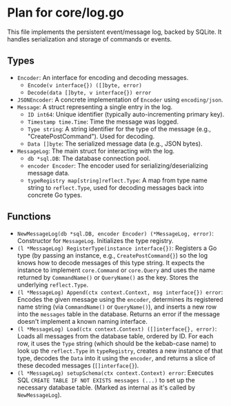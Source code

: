 # Plan for core/log.go

This file implements the persistent event/message log, backed by SQLite. It handles serialization and storage of commands or events.

## Types

- `Encoder`: An interface for encoding and decoding messages.
    - `Encode(v interface{}) ([]byte, error)`
    - `Decode(data []byte, v interface{}) error`
- `JSONEncoder`: A concrete implementation of `Encoder` using `encoding/json`.
- `Message`: A struct representing a single entry in the log.
    - `ID int64`: Unique identifier (typically auto-incrementing primary key).
    - `Timestamp time.Time`: Time the message was logged.
    - `Type string`: A string identifier for the type of the message (e.g., "CreatePostCommand"). Used for decoding.
    - `Data []byte`: The serialized message data (e.g., JSON bytes).
- `MessageLog`: The main struct for interacting with the log.
    - `db *sql.DB`: The database connection pool.
    - `encoder Encoder`: The encoder used for serializing/deserializing message data.
    - `typeRegistry map[string]reflect.Type`: A map from type name string to `reflect.Type`, used for decoding messages back into concrete Go types.

## Functions

- `NewMessageLog(db *sql.DB, encoder Encoder) (*MessageLog, error)`: Constructor for `MessageLog`. Initializes the type registry.
- `(l *MessageLog) RegisterType(instance interface{})`: Registers a Go type (by passing an instance, e.g., `CreatePostCommand{}`) so the log knows how to decode messages of this type string. It expects the instance to implement `core.Command` or `core.Query` and uses the name returned by `CommandName()` or `QueryName()` as the key. Stores the underlying `reflect.Type`.
- `(l *MessageLog) Append(ctx context.Context, msg interface{}) error`: Encodes the given message using the `encoder`, determines its registered name string (via `CommandName()` or `QueryName()`), and inserts a new row into the `messages` table in the database. Returns an error if the message doesn't implement a known naming interface.
- `(l *MessageLog) Load(ctx context.Context) ([]interface{}, error)`: Loads all messages from the database table, ordered by ID. For each row, it uses the `Type` string (which should be the kebab-case name) to look up the `reflect.Type` in `typeRegistry`, creates a new instance of that type, decodes the `Data` into it using the `encoder`, and returns a slice of these decoded messages (`[]interface{}`).
- `(l *MessageLog) setupSchema(ctx context.Context) error`: Executes SQL `CREATE TABLE IF NOT EXISTS messages (...)` to set up the necessary database table. (Marked as internal as it's called by `NewMessageLog`).
